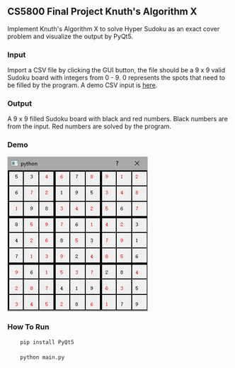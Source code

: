 ## CS5800 Final Project Knuth's Algorithm X
Implement Knuth's Algorithm X to solve Hyper Sudoku as an exact cover problem and visualize the output by PyQt5.


### Input

Import a CSV file by clicking the GUI button, the file should be a 9 x 9 valid Sudoku board with integers from 0 - 9. 0 represents the spots that need to be filled by the program. A demo CSV input is [here](demo.csv).

### Output
A 9 x 9 filled Sudoku board with black and red numbers. Black numbers are from the input. Red numbers are solved by the program.

### Demo
![ScreenShot](./doc/demo.png)

### How To Run
``` python
    pip install PyQt5
    
    python main.py
```
